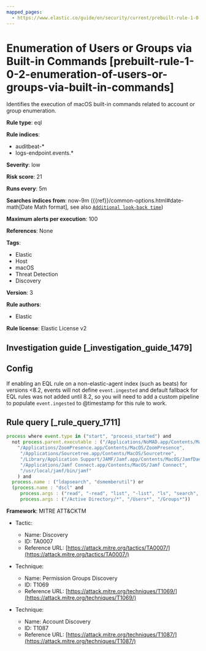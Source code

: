 ```yaml
---
mapped_pages:
  - https://www.elastic.co/guide/en/security/current/prebuilt-rule-1-0-2-enumeration-of-users-or-groups-via-built-in-commands.html
---
```


# Enumeration of Users or Groups via Built-in Commands [prebuilt-rule-1-0-2-enumeration-of-users-or-groups-via-built-in-commands]

Identifies the execution of macOS built-in commands related to account or group enumeration.

**Rule type**: eql

**Rule indices**:

* auditbeat-*
* logs-endpoint.events.*

**Severity**: low

**Risk score**: 21

**Runs every**: 5m

**Searches indices from**: now-9m ({{ref}}/common-options.html#date-math[Date Math format], see also [`Additional look-back time`](docs-content://solutions/security/detect-and-alert/create-detection-rule.md#rule-schedule))

**Maximum alerts per execution**: 100

**References**: None

**Tags**:

* Elastic
* Host
* macOS
* Threat Detection
* Discovery

**Version**: 3

**Rule authors**:

* Elastic

**Rule license**: Elastic License v2

## Investigation guide [_investigation_guide_1479]

## Config

If enabling an EQL rule on a non-elastic-agent index (such as beats) for versions <8.2, events will not define `event.ingested` and default fallback for EQL rules was not added until 8.2, so you will need to add a custom pipeline to populate `event.ingested` to @timestamp for this rule to work.

## Rule query [_rule_query_1711]

```js
process where event.type in ("start", "process_started") and
  not process.parent.executable : ("/Applications/NoMAD.app/Contents/MacOS/NoMAD",
    "/Applications/ZoomPresence.app/Contents/MacOS/ZoomPresence",
     "/Applications/Sourcetree.app/Contents/MacOS/Sourcetree",
     "/Library/Application Support/JAMF/Jamf.app/Contents/MacOS/JamfDaemon.app/Contents/MacOS/JamfDaemon",
     "/Applications/Jamf Connect.app/Contents/MacOS/Jamf Connect",
     "/usr/local/jamf/bin/jamf"
    ) and
  process.name : ("ldapsearch", "dsmemberutil") or
  (process.name : "dscl" and
     process.args : ("read", "-read", "list", "-list", "ls", "search", "-search") and
     process.args : ("/Active Directory/*", "/Users*", "/Groups*"))
```

**Framework**: MITRE ATT&CKTM

* Tactic:

    * Name: Discovery
    * ID: TA0007
    * Reference URL: [https://attack.mitre.org/tactics/TA0007/](https://attack.mitre.org/tactics/TA0007/)

* Technique:

    * Name: Permission Groups Discovery
    * ID: T1069
    * Reference URL: [https://attack.mitre.org/techniques/T1069/](https://attack.mitre.org/techniques/T1069/)

* Technique:

    * Name: Account Discovery
    * ID: T1087
    * Reference URL: [https://attack.mitre.org/techniques/T1087/](https://attack.mitre.org/techniques/T1087/)



